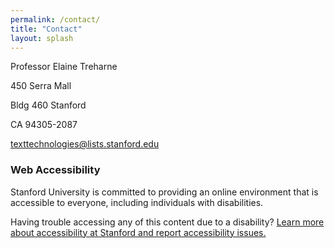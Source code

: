 ```yaml
---
permalink: /contact/
title: "Contact"
layout: splash
---
```


Professor Elaine Treharne

450 Serra Mall

Bldg 460 Stanford

CA 94305-2087

texttechnologies@lists.stanford.edu

### Web Accessibility

Stanford University is committed to providing an online environment that is accessible to everyone, including individuals with disabilities. 

Having trouble accessing any of this content due to a disability? [Learn more about accessibility at Stanford and report accessibility issues.](http://www.stanford.edu/site/accessibility)

